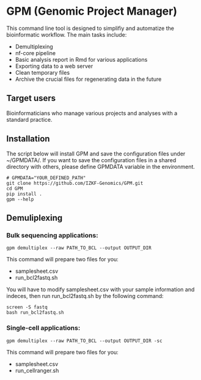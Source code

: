 # GPM (Genomic Project Manager)
This command line tool is designed to simplifiy and automatize the bioinformatic workflow. The main tasks include:
- Demultiplexing
- nf-core pipeline
- Basic analysis report in Rmd for various applications
- Exporting data to a web server
- Clean temporary files
- Archive the crucial files for regenerating data in the future

## Target users

Bioinformaticians who manage various projects and analyses with a standard practice.

## Installation

The script below will install GPM and save the configuration files under ~/GPMDATA/. If you want to save the configuration files in a shared directory with others, please define GPMDATA variable in the environment.
```
# GPMDATA="YOUR_DEFINED_PATH"
git clone https://github.com/IZKF-Genomics/GPM.git
cd GPM
pip install .
gpm --help
```

## Demuliplexing

### Bulk sequencing applications:

```
gpm demultiplex --raw PATH_TO_BCL --output OUTPUT_DIR
```
This command will prepare two files for you:
- samplesheet.csv
- run_bcl2fastq.sh

You will have to modify samplesheet.csv with your sample information and indeces, then run run_bcl2fastq.sh by the following command:
```
screen -S fastq
bash run_bcl2fastq.sh
```

### Single-cell applications:
```
gpm demultiplex --raw PATH_TO_BCL --output OUTPUT_DIR -sc
```
This command will prepare two files for you:
- samplesheet.csv
- run_cellranger.sh

